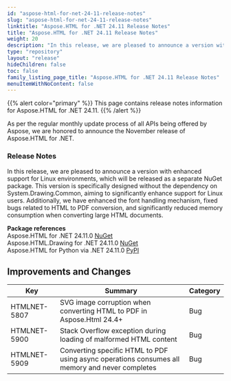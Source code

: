 ```yaml
---
id: "aspose-html-for-net-24-11-release-notes"
slug: "aspose-html-for-net-24-11-release-notes"
linktitle: "Aspose.HTML for .NET 24.11 Release Notes"
title: "Aspose.HTML for .NET 24.11 Release Notes"
weight: 20
description: "In this release, we are pleased to announce a version with enhanced support for Linux environments, which will be released as a separate NuGet package. This version is specifically designed without the dependency on System.Drawing.Common, aiming to significantly enhance support for Linux users. Additionally, we have enhanced the font handling mechanism, fixed bugs related to HTML to PDF conversion, and significantly reduced memory consumption when converting large HTML documents."
type: "repository"
layout: "release"
hideChildren: false
toc: false
family_listing_page_title: "Aspose.HTML for .NET 24.11 Release Notes"
menuItemWithNoContent: false
---
```

{{% alert color="primary" %}}
This page contains release notes information for Aspose.HTML for .NET 24.11.
{{% /alert %}}

As per the regular monthly update process of all APIs being offered by Aspose, we are honored to announce the November release of Aspose.HTML for .NET.

### Release Notes

In this release, we are pleased to announce a version with enhanced support for Linux environments, which will be released as a separate NuGet package. This version is specifically designed without the dependency on System.Drawing.Common, aiming to significantly enhance support for Linux users. Additionally, we have enhanced the font handling mechanism, fixed bugs related to HTML to PDF conversion, and significantly reduced memory consumption when converting large HTML documents.

**Package references**<br>
Aspose.HTML for .NET 24.11.0 [NuGet](https://www.nuget.org/packages/Aspose.Html)<br>
Aspose.HTML.Drawing for .NET 24.11.0 [NuGet](https://www.nuget.org/packages/Aspose.Html.Drawing)<br>
Aspose.HTML for Python via .NET  24.11.0 [PyPI](https://pypi.org/project/aspose-html-net/)


## **Improvements and Changes**

| **Key**      | **Summary**                                                                            | **Category** |
| ------------ | -------------------------------------------------------------------------------------- | ------------ |
| HTMLNET-5807 | SVG image corruption when converting HTML to PDF in Aspose.Html 24.4+ | Bug |
| HTMLNET-5900 | Stack Overflow exception during loading of malformed HTML content | Bug |
| HTMLNET-5909 | Converting specific HTML to PDF using async operations consumes all memory and never completes | Bug |
